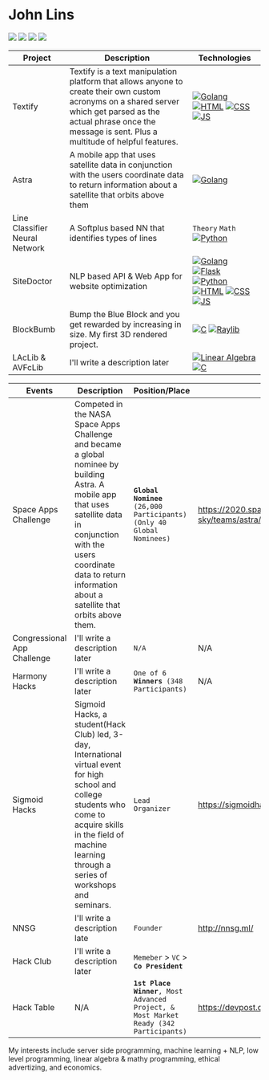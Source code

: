 # John Lins
<img src="https://img.shields.io/github/followers/johnlins?style=social"/> <a href="https://repl.it/@JohnLins"><img src="https://img.shields.io/static/v1?label=&message=Repl&color=lightgray&logo=repl.it&logoColor=white" href="https://repl.it/@JohnLins"/></a> <a href="https://devpost.com/JohnLins"><img src="https://img.shields.io/static/v1?label=&message=Devpost&color=blue&logo=devpost&logoColor=blue"/></a> <a href="https://scrapbook.hackclub.com/JohnLins/"><img src="https://img.shields.io/static/v1?label=&message=Scrapbook&color=purple&logo=hack%20club&logoColor=white"/></a>



<!--<a href="https://scrapbook.hackclub.com/JohnLins"><img src="hackclubflag.png" height="40px"/></a>-->

<!--
# Projects
|  **Name** |  **Description** | **Status** |
|-|-|-|
|[![example](https://img.shields.io/static/v1?label=&message=Example&color=000605&logo=github&logoColor=white&labelColor=000605)](https://github.com/johnlins/)|Example...|<img src="https://img.shields.io/github/commit-activity/m/johnlins/JohnLins"/> <img src="https://img.shields.io/aur/last-modified/JohnLins"/>
||
||

:warning: Most of my projects are private, please ping me and we can talk about it.
# Private Projects
|  **Name** |  **Description** | **Status** |
|-|-|-|
||
||
||


<!--
# Skills
|  **Name** |  **Technologies** |
|-|-|
|Server-Side & RESTAPI development:|[![Golang](https://img.shields.io/static/v1?label=&message=Golang&color=00ADD8&logo=go&logoColor=white)]() [![Flask](https://img.shields.io/static/v1?label=&message=(some)%20Flask&color=black&logo=flask&logoColor=white)]() [![Python](https://img.shields.io/static/v1?label=&message=Python&color=3C78A9&logo=python&logoColor=white)]()
|(Some) Embedded:|[![C](https://img.shields.io/static/v1?label=&message=C&color=A8B9CC&logo=C&logoColor=white)]() [![Arduino](https://img.shields.io/static/v1?label=&message=(some)%20arduino&color=52C0F2&logo=arduino&logoColor=white)]()
|Basic Machine learning:|Theory, Math
|Light Frontend:| [![HTML](https://img.shields.io/static/v1?label=&message=HTML&color=E34F26&logo=html5&logoColor=white)]() [![CSS](https://img.shields.io/static/v1?label=&message=CSS&color=1572B6&logo=css3&logoColor=white)]() [![JS](https://img.shields.io/static/v1?label=&message=(some)%20JavaScript&color=F7DF1E&logo=javascript&logoColor=white)]()
|Mathematics:|Very Basic: [![Linear Algebra](https://img.shields.io/static/v1?label=&message=Linear%20Algebra&color=gray&logo=na&logoColor=na)]() [![Discrete Math](https://img.shields.io/static/v1?label=&message=Discrete%20Math&color=gray&logo=na&logoColor=na)]() 
|Platforms:| [![Debian](https://img.shields.io/static/v1?label=&message=Debian&color=A81D33&logo=debian&logoColor=white)]() [![BSD](https://img.shields.io/static/v1?label=&message=BSD&color=AB2B28&logo=freebsd&logoColor=white)]() [![Windows](https://img.shields.io/static/v1?label=&message=Windows&color=0078D6&logo=windows&logoColor=white)]() [![JetBrains](https://img.shields.io/static/v1?label=&message=JetBrains&color=000000&logo=jetbrains&logoColor=white)]() [![VSCode](https://img.shields.io/static/v1?label=&message=VSCode&color=52C0F2&logo=visualstudio&logoColor=white)]()
|Other:| [![git](https://img.shields.io/static/v1?label=&message=Git&color=red&logo=git&logoColor=white)]() [![wsl](https://img.shields.io/static/v1?label=&message=WSL&color=blue&logo=linux&logoColor=white)]()
-->

|  **Project** |  **Description** | **Technologies** |
|-|-|-|
|Textify| Textify is a text manipulation platform that allows anyone to create their own custom acronyms on a shared server which get parsed as the actual phrase once the message is sent. Plus a multitude of helpful features. | [![Golang](https://img.shields.io/static/v1?label=&message=Golang&color=00ADD8&logo=go&logoColor=white)]() [![HTML](https://img.shields.io/static/v1?label=&message=HTML&color=E34F26&logo=html5&logoColor=white)]() [![CSS](https://img.shields.io/static/v1?label=&message=CSS&color=1572B6&logo=css3&logoColor=white)]() [![JS](https://img.shields.io/static/v1?label=&message=(some)%20JavaScript&color=F7DF1E&logo=javascript&logoColor=white)]()
|Astra| A mobile app that uses satellite data in conjunction with the users coordinate data to return information about a satellite that orbits above them |[![Golang](https://img.shields.io/static/v1?label=&message=Golang&color=00ADD8&logo=go&logoColor=white)]()
|Line Classifier Neural Network| A Softplus based NN that identifies types of lines |`Theory` `Math` [![Python](https://img.shields.io/static/v1?label=&message=Python&color=3C78A9&logo=python&logoColor=white)]()
|SiteDoctor| NLP based API & Web App for website optimization | [![Golang](https://img.shields.io/static/v1?label=&message=Golang&color=00ADD8&logo=go&logoColor=white)]() [![Flask](https://img.shields.io/static/v1?label=&message=(some)%20Flask&color=black&logo=flask&logoColor=white)]() [![Python](https://img.shields.io/static/v1?label=&message=Python&color=3C78A9&logo=python&logoColor=white)]() [![HTML](https://img.shields.io/static/v1?label=&message=HTML&color=E34F26&logo=html5&logoColor=white)]() [![CSS](https://img.shields.io/static/v1?label=&message=CSS&color=1572B6&logo=css3&logoColor=white)]() [![JS](https://img.shields.io/static/v1?label=&message=(some)%20JavaScript&color=F7DF1E&logo=javascript&logoColor=white)]()
|BlockBumb| Bump the Blue Block and you get rewarded by increasing in size. My first 3D rendered project. | [![C](https://img.shields.io/static/v1?label=&message=C&color=A8B9CC&logo=C&logoColor=white)]() [![Raylib](https://img.shields.io/static/v1?label=&message=Raylib&color=gray&logo=raylib&logoColor=na)]() 
|LAcLib & AVFcLib| I'll write a description later | [![Linear Algebra](https://img.shields.io/static/v1?label=&message=Linear%20Algebra&color=gray&logo=na&logoColor=na)]() [![C](https://img.shields.io/static/v1?label=&message=C&color=A8B9CC&logo=C&logoColor=white)]()



|  **Events** |  **Description** | **Position/Place** | **Link** | 
|-|-|-|-|
|Space Apps Challenge| Competed in the NASA Space Apps Challenge and became a global nominee by building Astra. A mobile app that uses satellite data in conjunction with the users coordinate data to return information about a satellite that orbits above them. | **`Global Nominee`** `(26,000 Participants) (Only 40 Global Nominees)` | https://2020.spaceappschallenge.org/challenges/connect/orbital-sky/teams/astra/project |  
|Congressional App Challenge| I'll write a description later | `N/A` | N/A |
|Harmony Hacks| I'll write a description later | `One of 6 `**`Winners`**` (348 Participants)` | N/A |
|Sigmoid Hacks| Sigmoid Hacks, a student(Hack Club) led, 3-day, International virtual event for high school and college students who come to acquire skills in the field of machine learning through a series of workshops and seminars. | `Lead Organizer` | https://sigmoidhacks.ml, https://sigmoidhacks.devpost.com
|NNSG| I'll write a description late | `Founder` | http://nnsg.ml/ |
|Hack Club| I'll write a description later | `Memeber` > `VC` > **`Co President`** |
| Hack Table | N/A | **`1st Place Winner`**`, Most Advanced Project, & Most Market Ready (342 Participants)` | https://devpost.com/software/fallenai |


My interests include server side programming, machine learning + NLP, low level programming, linear algebra & mathy programming, ethical advertizing, and economics.

<!--
[![Debian](https://img.shields.io/static/v1?label=&message=Debian&color=A81D33&logo=debian&logoColor=white)]() [![BSD](https://img.shields.io/static/v1?label=&message=BSD&color=AB2B28&logo=freebsd&logoColor=white)]() [![Windows](https://img.shields.io/static/v1?label=&message=Windows&color=0078D6&logo=windows&logoColor=white)]() [![JetBrains](https://img.shields.io/static/v1?label=&message=JetBrains&color=000000&logo=jetbrains&logoColor=white)]() [![VSCode](https://img.shields.io/static/v1?label=&message=VSCode&color=52C0F2&logo=visualstudio&logoColor=white)]()
|Other:| [![git](https://img.shields.io/static/v1?label=&message=Git&color=red&logo=git&logoColor=white)]() [![wsl](https://img.shields.io/static/v1?label=&message=WSL&color=blue&logo=linux&logoColor=white)]() [![Discrete Math](https://img.shields.io/static/v1?label=&message=Discrete%20Math&color=gray&logo=na&logoColor=na)]() -->




<!--Hi i'm John, I enjoy building serverside software, ML models, and simulation. I take joy in mathy programming and I spend a significant amout of my personal time consuming thought provoking mathematical concepts-->
